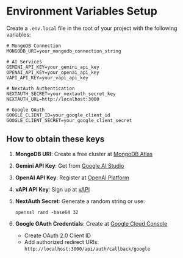 # Environment Variables Setup

Create a `.env.local` file in the root of your project with the following variables:

```
# MongoDB Connection
MONGODB_URI=your_mongodb_connection_string

# AI Services
GEMINI_API_KEY=your_gemini_api_key
OPENAI_API_KEY=your_openai_api_key
VAPI_API_KEY=your_vapi_api_key

# NextAuth Authentication
NEXTAUTH_SECRET=your_nextauth_secret_key
NEXTAUTH_URL=http://localhost:3000

# Google OAuth
GOOGLE_CLIENT_ID=your_google_client_id
GOOGLE_CLIENT_SECRET=your_google_client_secret
```

## How to obtain these keys

1. **MongoDB URI**: Create a free cluster at [MongoDB Atlas](https://www.mongodb.com/cloud/atlas/register)

2. **Gemini API Key**: Get from [Google AI Studio](https://aistudio.google.com/)

3. **OpenAI API Key**: Register at [OpenAI Platform](https://platform.openai.com/)

4. **vAPI API Key**: Sign up at [vAPI](https://www.vapi.ai/)

5. **NextAuth Secret**: Generate a random string or use:
   ```
   openssl rand -base64 32
   ```

6. **Google OAuth Credentials**: Create at [Google Cloud Console](https://console.cloud.google.com/apis/credentials)
   - Create OAuth 2.0 Client ID
   - Add authorized redirect URIs: `http://localhost:3000/api/auth/callback/google` 